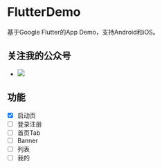 # FlutterDemo

基于Google Flutter的App Demo，支持Android和iOS。

## 关注我的公众号
- <img src='./screenshots/qrcode.png'>

## 功能

- [x] 启动页
- [ ] 登录注册
- [ ] 首页Tab
- [ ] Banner
- [ ] 列表
- [ ] 我的
